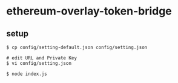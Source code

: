 # ethereum-overlay-token-bridge

## setup

```
$ cp config/setting-default.json config/setting.json

# edit URL and Private Key
$ vi config/setting.json

$ node index.js
```
